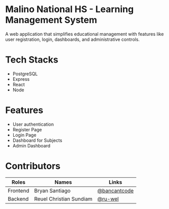 # Malino National HS - Learning Management System

<p>A web application that simplifies educational management with features like user registration, login, dashboards, and administrative controls.</p>

# Tech Stacks
- PostgreSQL
- Express
- React
- Node

# Features
- User authentication
- Register Page
- Login Page
- Dashboard for Subjects
- Admin Dashboard

# Contributors
| Roles | Names |Links |
|-|-|-|
| Frontend | Bryan Santiago | [@bancantcode](https://github.com/Bancantcode) |
| Backend | Reuel Christian Sundiam | [@ru-wel](https://github.com/ru-wel) |
